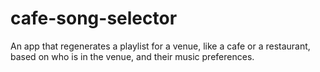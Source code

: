 # cafe-song-selector
An app that regenerates a playlist for a venue, like a cafe or a restaurant, based on who is in the venue, and their music preferences.
